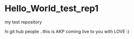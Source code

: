 # Hello_World_test_rep1
my test repository

hi git hub people ..this is AKP coming live to you with LOVE :)
